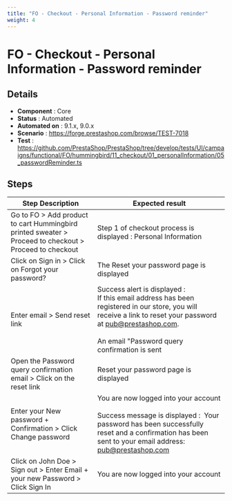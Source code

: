 ```yaml
---
title: "FO - Checkout - Personal Information - Password reminder"
weight: 4
---
```


# FO - Checkout - Personal Information - Password reminder
## Details
* **Component** : Core
* **Status** : Automated
* **Automated on** : 9.1.x, 9.0.x
* **Scenario** : https://forge.prestashop.com/browse/TEST-7018
* **Test** : https://github.com/PrestaShop/PrestaShop/tree/develop/tests/UI/campaigns/functional/FO/hummingbird/11_checkout/01_personalInformation/05_passwordReminder.ts

## Steps
| Step Description | Expected result |
| ----- | ----- |
| Go to FO > Add product to cart Hummingbird printed sweater > Proceed to checkout > Proceed to checkout | Step 1 of checkout process is displayed : Personal Information |
| Click on Sign in > Click on Forgot your password? | The Reset your password page is displayed |
| Enter email > Send reset link | Success alert is displayed :<br>If this email address has been registered in our store, you will receive a link to reset your password at pub@prestashop.com.<br><br>An email "Password query confirmation is sent |
| Open the Password query confirmation email > Click on the reset link | Reset your password page is displayed |
| Enter your New password + Confirmation > Click Change password | You are now logged into your account<br><br>Success message is displayed :  Your password has been successfully reset and a confirmation has been sent to your email address: pub@prestashop.com |
| Click on John Doe > Sign out > Enter Email + your new Password > Click Sign In | You are now logged into your account |
